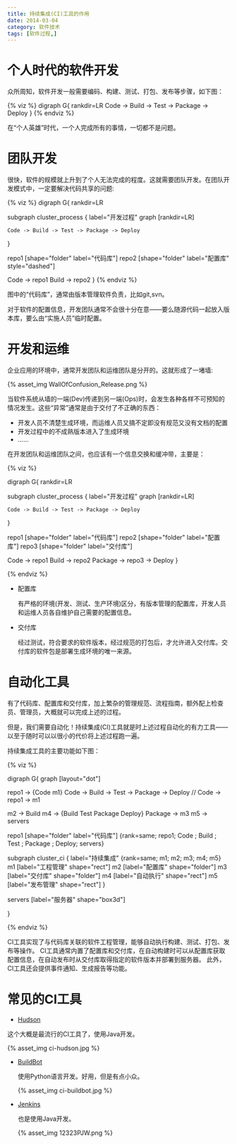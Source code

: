 ```yaml
---
title: 持续集成(CI)工具的作用
date: 2014-03-04
category: 软件技术
tags: [软件过程,]
---
```




# 个人时代的软件开发

众所周知，软件开发一般需要编码、构建、测试、打包、发布等步骤，如下图：

{% viz %}
digraph G{
    rankdir=LR
    Code -> Build -> Test -> Package -> Deploy
}
{% endviz %}

在“个人英雄”时代，一个人完成所有的事情，一切都不是问题。

# 团队开发

很快，软件的规模就上升到了个人无法完成的程度。这就需要团队开发。在团队开发模式中，一定要解决代码共享的问题:

{% viz %}
digraph G{
  rankdir=LR

  subgraph cluster_process {
    label="开发过程"
    graph [rankdir=LR]

    Code -> Build -> Test -> Package -> Deploy
  }

  repo1 [shape="folder" label="代码库"]
  repo2 [shape="folder" label="配置库"  style="dashed"]


  Code -> repo1
  Build -> repo2
}
{% endviz %}

图中的“代码库”，通常由版本管理软件负责，比如git,svn。

对于软件的配置信息，开发团队通常不会很十分在意——要么随源代码一起放入版本库，要么由“实施人员”临时配置。

# 开发和运维

企业应用的环境中，通常开发团队和运维团队是分开的。这就形成了一堵墙:

{% asset_img WallOfConfusion_Release.png  %}

当软件系统从墙的一端(Dev)传递到另一端(Ops)时，会发生各种各样不可预知的情况发生。这些“异常”通常是由于交付了不正确的东西：

-   开发人员不清楚生成环境，而运维人员又搞不定即没有规范又没有文档的配置
-   开发过程中的不成熟版本进入了生成环境
-   ……

在开发团队和运维团队之间，也应该有一个信息交换和缓冲带，主要是：

{% viz %}

digraph G{
  rankdir=LR

  subgraph cluster_process {
    label="开发过程"
    graph [rankdir=LR]

    Code -> Build -> Test -> Package -> Deploy
  }

  repo1 [shape="folder" label="代码库"]
  repo2 [shape="folder" label="配置库"]
  repo3 [shape="folder" label="交付库"]

  Code -> repo1
  Build -> repo2
  Package -> repo3 -> Deploy
}

{% endviz %}

-   配置库

    有严格的环境(开发、测试、生产环境)区分，有版本管理的配置库，开发人员和运维人员各自维护自己需要的配置信息。

-   交付库

    经过测试，符合要求的软件版本，经过规范的打包后，才允许进入交付库。交付库的软件包是部署生成环境的唯一来源。

# 自动化工具

有了代码库、配置库和交付库，加上繁杂的管理规范、流程指南，额外配上检查员、管理员，大概就可以完成上述的过程。

但是，我们需要自动化！持续集成(CI)工具就是时上述过程自动化的有力工具——以至于随时可以以很小的代价将上述过程跑一遍。

持续集成工具的主要功能如下图：

{% viz %}

digraph G{
  graph [layout="dot"]

  repo1 -> {Code m1}
  Code -> Build -> Test -> Package -> Deploy
//  Code -> repo1 -> m1

  m2 -> Build
  m4 -> {Build Test Package Deploy}
  Package -> m3
  m5 -> servers

  repo1 [shape="folder" label="代码库"]
  {rank=same; repo1; Code ; Build ; Test ; Package ; Deploy; servers}

  subgraph cluster_ci {
    label="持续集成"
    {rank=same; m1; m2; m3; m4; m5}
    m1 [label="工程管理" shape="rect"]
    m2 [label="配置库" shape="folder"]
    m3 [label="交付库" shape="folder"]
    m4 [label="自动执行" shape="rect"]
    m5 [label="发布管理" shape="rect"]
  }

  servers  [label="服务器" shape="box3d"]

}

{% endviz %}

CI工具实现了与代码库关联的软件工程管理，能够自动执行构建、测试、打包、发布等操作。
CI工具通常内置了配置库和交付库，在自动构建时可以从配置库获取配置信息，在自动发布时从交付库取得指定的软件版本并部署到服务器。
此外，CI工具还会提供事件通知、生成报告等功能。

# 常见的CI工具

-   [Hudson](http://hudson-ci.org/)

这个大概是最流行的CI工具了，使用Java开发。

{% asset_img ci-hudson.jpg  %}

-   [BuildBot](http://buildbot.net/)

    使用Python语言开发。好用，但是有点小众。

    {% asset_img ci-buildbot.jpg  %}

-   [Jenkins](http://jenkins-ci.org/)

    也是使用Java开发。

    {% asset_img 12323PJW.png %}
